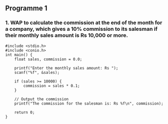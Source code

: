 ## Programme 1

### 1.	WAP to calculate the commission at the end of the month for a company, which gives a 10% commission to its salesman if their monthly sales amount is Rs 10,000 or more.  

```
#include <stdio.h>
#include <conio.h>
int main() {
    float sales, commission = 0.0;

    printf("Enter the monthly sales amount: Rs ");
    scanf("%f", &sales);

    if (sales >= 10000) {
        commission = sales * 0.1;
    }

    // Output the commission
    printf("The commission for the salesman is: Rs %f\n", commission);

    return 0;
}
```